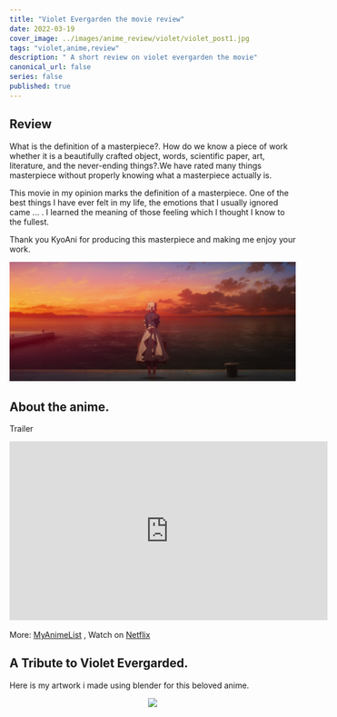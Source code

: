 ```yaml
---
title: "Violet Evergarden the movie review"
date: 2022-03-19
cover_image: ../images/anime_review/violet/violet_post1.jpg
tags: "violet,anime,review"
description: " A short review on violet evergarden the movie"
canonical_url: false
series: false
published: true
---
```

## Review

What is the definition of a masterpiece?. How do we know a piece of work whether it is a beautifully crafted object, words, scientific paper, art, literature, and the never-ending things?.We have rated many things masterpiece without properly knowing what a masterpiece actually is.

This movie in my opinion marks the definition of a masterpiece. One of the best things I have ever felt in my life, the emotions that I usually ignored came ... . I learned the meaning of those feeling which I thought I know to the fullest.

Thank you KyoAni for producing this masterpiece and making me enjoy your work.

![violet](../images/anime_review/violet/violet_2.png)

## About the anime.
Trailer

<div class="videoWrapper">
<iframe width="560" height="315" src="https://www.youtube.com/embed/NSIzsFOfd8M" title="YouTube video player" frameborder="0" allow="accelerometer; autoplay; clipboard-write; encrypted-media; gyroscope; picture-in-picture" allowfullscreen></iframe>
</div>

More: [MyAnimeList](https://myanimelist.net/anime/33352/Violet_Evergarden) , Watch on [Netflix](https://www.netflix.com/title/81193214)  

## A Tribute to Violet Evergarded.
Here is my artwork i made using blender for this beloved anime.
<p align="center">
<img src="https://i.imgur.com/8VMtwWE.jpg" />
</p>